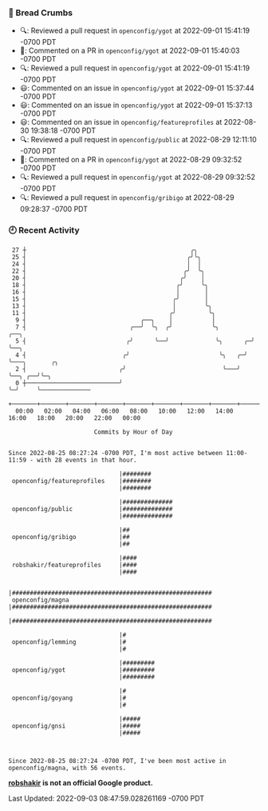 ### 🍞 Bread Crumbs

 * 🔍: Reviewed a pull request in  `openconfig/ygot` at 2022-09-01 15:41:19 -0700 PDT
 * 💬: Commented on a PR in  `openconfig/ygot` at 2022-09-01 15:40:03 -0700 PDT
 * 🔍: Reviewed a pull request in  `openconfig/ygot` at 2022-09-01 15:41:19 -0700 PDT
 * 😃: Commented on an issue in `openconfig/ygot` at 2022-09-01 15:37:44 -0700 PDT
 * 😃: Commented on an issue in `openconfig/ygot` at 2022-09-01 15:37:13 -0700 PDT
 * 😃: Commented on an issue in `openconfig/featureprofiles` at 2022-08-30 19:38:18 -0700 PDT
 * 🔍: Reviewed a pull request in  `openconfig/public` at 2022-08-29 12:11:10 -0700 PDT
 * 💬: Commented on a PR in  `openconfig/ygot` at 2022-08-29 09:32:52 -0700 PDT
 * 🔍: Reviewed a pull request in  `openconfig/ygot` at 2022-08-29 09:32:52 -0700 PDT
 * 🔍: Reviewed a pull request in  `openconfig/gribigo` at 2022-08-29 09:28:37 -0700 PDT

### 🕘 Recent Activity
```
 27 ┼                                              ╭╮
 25 ┤                                             ╭╯╰╮
 24 ┤                                             │  │
 22 ┤                                            ╭╯  ╰╮
 20 ┤                                           ╭╯    │
 18 ┤                                          ╭╯     ╰╮
 16 ┤                                          │       │
 15 ┤                                         ╭╯       │
 13 ┤                                         │        ╰╮
 11 ┤                                        ╭╯         ╰╮
  9 ┤                                ╭──╮    │           │
  7 ┤                             ╭──╯  ╰╮  ╭╯           ╰╮         ╭──╮
  5 ┤                            ╭╯      ╰──╯             ╰╮      ╭─╯  ╰──╮
  4 ┤                           ╭╯                         ╰╮   ╭─╯       ╰───╮       ╭╮
  2 ┤                          ╭╯                           ╰───╯             ╰──╮ ╭──╯╰─╮
  0 ┼──────────────────────────╯                                                 ╰─╯     ╰──────────────
    +───────+───────+───────+───────+───────+───────+───────+───────+───────+───────+───────+───────+────
  00:00   02:00   04:00   06:00   08:00   10:00   12:00   14:00   16:00   18:00   20:00   22:00   00:00   

						Commits by Hour of Day


Since 2022-08-25 08:27:24 -0700 PDT, I'm most active between 11:00-11:59 - with 28 events in that hour.

```



```
                               |########
 openconfig/featureprofiles    |########
                               |########

                               |##############
 openconfig/public             |##############
                               |##############

                               |##
 openconfig/gribigo            |##
                               |##

                               |####
 robshakir/featureprofiles     |####
                               |####

                               |########################################################
 openconfig/magna              |########################################################
                               |########################################################

                               |#
 openconfig/lemming            |#
                               |#

                               |#########
 openconfig/ygot               |#########
                               |#########

                               |#
 openconfig/goyang             |#
                               |#

                               |#####
 openconfig/gnsi               |#####
                               |#####



Since 2022-08-25 08:27:24 -0700 PDT, I've been most active in openconfig/magna, with 56 events.

```
**[robshakir](mailto:robjs@google.com) is not an official Google product.**  


Last Updated: 2022-09-03 08:47:59.028261169 -0700 PDT
